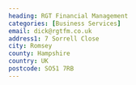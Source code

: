 ```yaml
---
heading: RGT Financial Management
categories: [Business Services]
email: dick@rgtfm.co.uk
address1: 7 Sorrell Close
city: Romsey
county: Hampshire
country: UK
postcode: SO51 7RB
---
```

